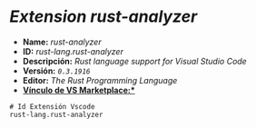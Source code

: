 <!-- Autor: Daniel Benjamin Perez Morales -->
<!-- GitHub: https://github.com/DanielPerezMoralesDev13 -->
<!-- Correo electrónico: danielperezdev@proton.me -->

# ***Extension rust-analyzer***

- **Name:** *rust-analyzer*
- **ID:** *rust-lang.rust-analyzer*
- **Descripción:** *Rust language support for Visual Studio Code*
- **Versión:** *`0.3.1916`*
- **Editor:** *The Rust Programming Language*
- **[Vínculo de VS Marketplace:*](https://marketplace.visualstudio.com/items?itemName=rust-lang.rust-analyzer "https://marketplace.visualstudio.com/items?itemName=rust-lang.rust-analyzer")**

```plaintext
# Id Extensión Vscode
rust-lang.rust-analyzer
```
